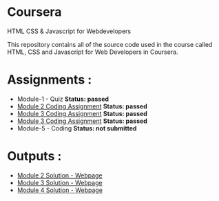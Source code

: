 # Coursera
HTML CSS & Javascript for Webdevelopers

This repository contains all of the source code used in the course called HTML, CSS and Javascript for Web Developers in Coursera.

# Assignments :

* Module-1 - Quiz 
<strong> Status: passed</strong>
* [Module 2 Coding Assignment](https://github.com/jhu-ep-coursera/fullstack-course4/blob/master/assignments/assignment2/Assignment-2.md)
<strong> Status: passed</strong>
* [Module 3 Coding Assignment](https://github.com/jhu-ep-coursera/fullstack-course4/blob/master/assignments/assignment3/Assignment-3.md)
<strong> Status: passed</strong>
* [Module 3 Coding Assignment](https://github.com/jhu-ep-coursera/fullstack-course4/blob/master/assignments/assignment4/Assignment-4.md)
  <strong> Status: passed</strong>
* Module-5 - Coding
<strong> Status: not submitted</strong>

# Outputs :

* <a href="https://ysfaydin0.github.io/coursera/module2-solution/index.html" target="_blank">Module 2 Solution - Webpage</a>
* <a href="https://ysfaydin0.github.io/coursera/module3-solution/index.html" target="_blank">Module 3 Solution - Webpage</a>
* <a href="https://ysfaydin0.github.io/coursera/module4-solution/index.html" target="_blank">Module 4 Solution - Webpage</a>

